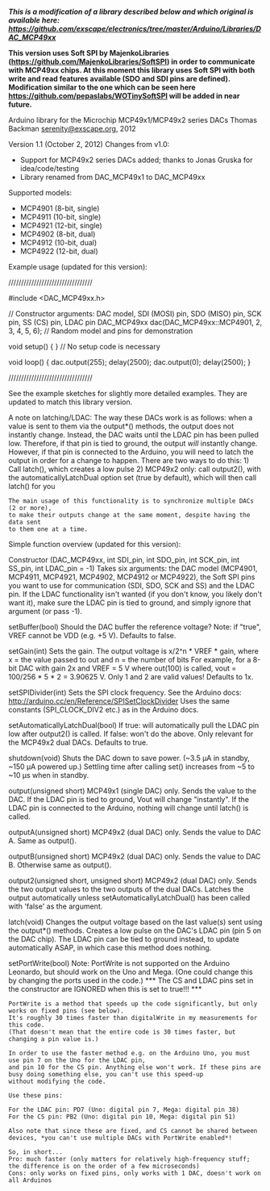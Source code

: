 ***This is a modification of a library described below and which original is available here: https://github.com/exscape/electronics/tree/master/Arduino/Libraries/DAC_MCP49xx***

**This version uses Soft SPI by MajenkoLibraries (https://github.com/MajenkoLibraries/SoftSPI) in order to communicate with MCP49xx chips.
At this moment this library uses Soft SPI with both write and read features available (SDO and SDI pins are defined). Modification similar to
the one which can be seen here https://github.com/pepaslabs/WOTinySoftSPI will be added in near future.**

Arduino library for the Microchip MCP49x1/MCP49x2 series DACs
Thomas Backman <serenity@exscape.org>, 2012

Version 1.1 (October 2, 2012)
Changes from v1.0:
* Support for MCP49x2 series DACs added; thanks to Jonas Gruska for idea/code/testing
* Library renamed from DAC_MCP49x1 to DAC_MCP49xx

Supported models:
* MCP4901 (8-bit, single)
* MCP4911 (10-bit, single)
* MCP4921 (12-bit, single)
* MCP4902 (8-bit, dual)
* MCP4912 (10-bit, dual)
* MCP4922 (12-bit, dual)

Example usage (updated for this version):

/////////////////////////////////

#include <DAC_MCP49xx.h>

// Constructor arguments: DAC model, SDI (MOSI) pin, SDO (MISO) pin, SCK pin, SS (CS) pin, LDAC pin
DAC_MCP49xx dac(DAC_MCP49xx::MCP4901, 2, 3, 4, 5, 6); // Random model and pins for demonstration

void setup() { } // No setup code is necessary

void loop() {
  dac.output(255);
  delay(2500);
  dac.output(0);
  delay(2500);
}

/////////////////////////////////

See the example sketches for slightly more detailed examples. They are updated to match this library version.

A note on latching/LDAC:
	The way these DACs work is as follows: when a value is sent to them via
	the output*() methods, the output does not instantly change.
	Instead, the DAC waits until the LDAC pin has been pulled low. Therefore,
	if that pin is tied to ground, the output *will* instantly change.
	However, if that pin is connected to the Arduino, you will need to latch
	the output in order for a change to happen. There are two ways to do this:
	1) Call latch(), which creates a low pulse
	2) MCP49x2 only: call output2(), with the automaticallyLatchDual option set
	   (true by default), which will then call latch() for you

	The main usage of this functionality is to synchronize multiple DACs (2 or more),
	to make their outputs change at the same moment, despite having the data sent
	to them one at a time.

Simple function overview (updated for this version):

Constructor (DAC_MCP49xx, int SDI_pin, int SDO_pin, int SCK_pin, int SS_pin, int LDAC_pin = -1)
	Takes six arguments: the DAC model (MCP4901, MCP4911, MCP4921,
	MCP4902, MCP4912 or MCP4922), the Soft SPI pins you want to use for communication
	(SDI, SDO, SCK and SS) and the LDAC pin.
	If the LDAC functionality isn't wanted (if you don't know, you likely don't
	want it), make sure the LDAC pin is tied to ground, and simply ignore that
	argument (or pass -1).

setBuffer(bool)
	Should the DAC buffer the reference voltage?
	Note: if "true", VREF cannot be VDD (e.g. +5 V). Defaults to false.

setGain(int)
	Sets the gain. The output voltage is x/2^n * VREF * gain, where x = the value
	passed to out and n = the number of bits
	For example, for a 8-bit DAC with gain 2x and VREF = 5 V where out(100) is
	called, vout = 100/256 * 5 * 2 = 3.90625 V.
	Only 1 and 2 are valid values!
	Defaults to 1x.

setSPIDivider(int)
	Sets the SPI clock frequency. See the Arduino docs: http://arduino.cc/en/Reference/SPISetClockDivider
	Uses the same constants (SPI_CLOCK_DIV2 etc.) as in the Arduino docs.

setAutomaticallyLatchDual(bool)
	If true: will automatically pull the LDAC pin low after output2() is called.
	If false: won't do the above.
	Only relevant for the MCP49x2 dual DACs.
	Defaults to true.

shutdown(void)
	Shuts the DAC down to save power. (~3.5 µA in standby, ~150 µA powered up.)
	Settling time after calling set() increases from ~5 to ~10 µs when in standby.

output(unsigned short)
	MCP49x1 (single DAC) only.
	Sends the value to the DAC. If the LDAC pin is tied to ground, Vout will change "instantly".
	If the LDAC pin is connected to the Arduino, nothing will change until latch() is called.

outputA(unsigned short)
	MCP49x2 (dual DAC) only.
	Sends the value to DAC A. Same as output().

outputB(unsigned short)
	MCP49x2 (dual DAC) only.
	Sends the value to DAC B. Otherwise same as output().

output2(unsigned short, unsigned short)
	MCP49x2 (dual DAC) only.
	Sends the two output values to the two outputs of the dual DACs.
	Latches the output automatically unless setAutomaticallyLatchDual() has been
	called with 'false' as the argument.

latch(void)
	Changes the output voltage based on the last value(s) sent using the output*() methods.
	Creates a low pulse on the DAC's LDAC pin (pin 5 on the DAC chip).
	The LDAC pin can be tied to ground instead, to update automatically ASAP, in
	which case this method does nothing.

setPortWrite(bool)
	Note: PortWrite is not supported on the Arduino Leonardo, but should work on
	the Uno and Mega. (One could change this by changing the ports used in the code.)
	*** The CS and LDAC pins set in the constructor are IGNORED when this is set to true!!! ***

	PortWrite is a method that speeds up the code significantly, but only works on fixed pins (see below).
	It's roughly 30 times faster than digitalWrite in my measurements for this code.
	(That doesn't mean that the entire code is 30 times faster, but changing a pin value is.)

	In order to use the faster method e.g. on the Arduino Uno, you must use pin 7 on the Uno for the LDAC pin,
	and pin 10 for the CS pin. Anything else won't work. If these pins are busy doing something else, you can't use this speed-up
	without modifying the code.

	Use these pins:

	For the LDAC pin: PD7 (Uno: digital pin 7, Mega: digital pin 38)
	For the CS pin: PB2 (Uno: digital pin 10, Mega: digital pin 51)

	Also note that since these are fixed, and CS cannot be shared between devices, *you can't use multiple DACs with PortWrite enabled*!

	So, in short...
	Pro: much faster (only matters for relatively high-frequency stuff;
	the difference is on the order of a few microseconds)
	Cons: only works on fixed pins, only works with 1 DAC, doesn't work on all Arduinos
